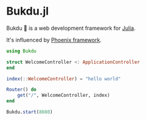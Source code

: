 # Bukdu.jl

Bukdu 🌌  is a web development framework for [Julia](https://julialang.org).

It's influenced by [Phoenix framework](http://phoenixframework.org).

```julia
using Bukdu

struct WelcomeController <: ApplicationController
end

index(::WelcomeController) = "hello world"

Router() do
    get("/", WelcomeController, index)
end

Bukdu.start(8080)
```
